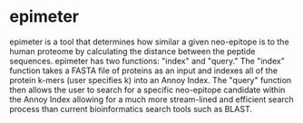 # epimeter
epimeter is a tool that determines how similar a given neo-epitope is to the  human proteome by calculating the distance between the peptide sequences.  epimeter has two functions: "index" and "query." The "index" function takes a FASTA file of proteins as an input and indexes all of the protein k-mers (user specifies k) into an Annoy Index. The "query" function then allows the user to search for a specific neo-epitope candidate within the Annoy Index allowing for a much more stream-lined and efficient search process than  current bioinformatics search tools such as BLAST. 

